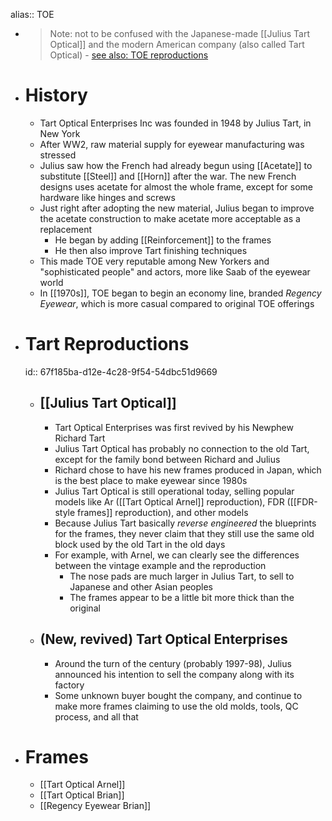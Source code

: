 alias:: TOE

- > Note: not to be confused with the Japanese-made [[Julius Tart Optical]] and the modern American company (also called Tart Optical) - [see also: TOE reproductions](((67f185ba-d12e-4c28-9f54-54dbc51d9669)))
- # History
	- Tart Optical Enterprises Inc was founded in 1948 by Julius Tart, in New York
	- After WW2, raw material supply for eyewear manufacturing was stressed
	- Julius saw how the French had already begun using [[Acetate]] to substitute [[Steel]] and [[Horn]] after the war. The new French designs uses acetate for almost the whole frame, except for some hardware like hinges and screws
	- Just right after adopting the new material, Julius began to improve the acetate construction to make acetate more acceptable as a replacement
		- He began by adding [[Reinforcement]] to the frames
		- He then also improve Tart finishing techniques
	- This made TOE very reputable among New Yorkers and "sophisticated people" and actors, more like Saab of the eyewear world
	- In [[1970s]], TOE began to begin an economy line, branded *Regency Eyewear*, which is more casual compared to original TOE offerings
- # Tart Reproductions
  id:: 67f185ba-d12e-4c28-9f54-54dbc51d9669
	- ## [[Julius Tart Optical]]
		- Tart Optical Enterprises was first revived by his Newphew Richard Tart
		- Julius Tart Optical has probably no connection to the old Tart, except for the family bond between Richard and Julius
		- Richard chose to have his new frames produced in Japan, which is the best place to make eyewear since 1980s
		- Julius Tart Optical is still operational today, selling popular models like Ar ([[Tart Optical Arnel]] reproduction), FDR ([[FDR-style frames]] reproduction), and other models
		- Because Julius Tart basically *reverse engineered* the blueprints for the frames, they never claim that they still use the same old block used by the old Tart in the old days
		- For example, with Arnel, we can clearly see the differences between the vintage example and the reproduction
			- The nose pads are much larger in Julius Tart, to sell to Japanese and other Asian peoples
			- The frames appear to be a little bit more thick than the original
	- ## (New, revived) Tart Optical Enterprises
		- Around the turn of the century (probably 1997-98), Julius announced his intention to sell the company along with its factory
		- Some unknown buyer bought the company, and continue to make more frames claiming to use the old molds, tools, QC process, and all that
- # Frames
	- [[Tart Optical Arnel]]
	- [[Tart Optical Brian]]
	- [[Regency Eyewear Brian]]